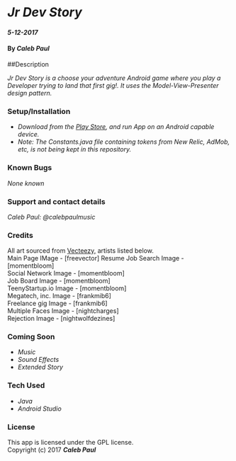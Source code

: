 # _Jr Dev Story_

#### _5-12-2017_
#### By _**Caleb Paul**_

##Description

_Jr Dev Story is a choose your adventure Android game where you play a Developer trying to land that first gig!._
_It uses the Model-View-Presenter design pattern._

### Setup/Installation

* _Download from the [Play Store](https://play.google.com/store/apps/details?id=calebpaul.jrdevstory), and run App on an Android capable device._
* _Note: The Constants.java file containing tokens from New Relic, AdMob, etc, is not being kept in this repository._

### Known Bugs
_None known_

### Support and contact details
_Caleb Paul: @calebpaulmusic_

### Credits
All art sourced from [Vecteezy,](https://www.vecteezy.com) artists listed below.  
Main Page IMage - [freevector]
Resume Job Search Image - [momentbloom]  
Social Network Image - [momentbloom]   
Job Board Image - [momentbloom]   
TeenyStartup.io Image - [momentbloom]  
Megatech, inc. Image - [frankmib6]  
Freelance gig Image - [frankmib6]   
Multiple Faces Image - [nightcharges]   
Rejection Image - [nightwolfdezines]

### Coming Soon
* _Music_
* _Sound Effects_
* _Extended Story_

### Tech Used
* _Java_
* _Android Studio_

### License
This app is licensed under the GPL license.  
Copyright (c) 2017 **_Caleb Paul_**
